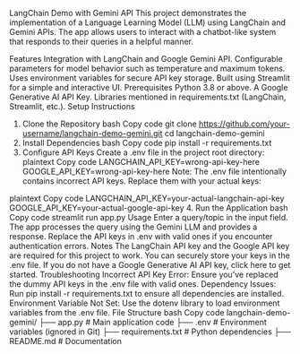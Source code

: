 LangChain Demo with Gemini API
This project demonstrates the implementation of a Language Learning Model (LLM) using LangChain and Gemini APIs. The app allows users to interact with a chatbot-like system that responds to their queries in a helpful manner.

Features
Integration with LangChain and Google Gemini API.
Configurable parameters for model behavior such as temperature and maximum tokens.
Uses environment variables for secure API key storage.
Built using Streamlit for a simple and interactive UI.
Prerequisites
Python 3.8 or above.
A Google Generative AI API Key.
Libraries mentioned in requirements.txt (LangChain, Streamlit, etc.).
Setup Instructions
1. Clone the Repository
bash
Copy code
git clone https://github.com/your-username/langchain-demo-gemini.git
cd langchain-demo-gemini
2. Install Dependencies
bash
Copy code
pip install -r requirements.txt
3. Configure API Keys
Create a .env file in the project root directory:
plaintext
Copy code
LANGCHAIN_API_KEY=wrong-api-key-here
GOOGLE_API_KEY=wrong-api-key-here
Note: The .env file intentionally contains incorrect API keys. Replace them with your actual keys:

plaintext
Copy code
LANGCHAIN_API_KEY=your-actual-langchain-api-key
GOOGLE_API_KEY=your-actual-google-api-key
4. Run the Application
bash
Copy code
streamlit run app.py
Usage
Enter a query/topic in the input field.
The app processes the query using the Gemini LLM and provides a response.
Replace the API keys in .env with valid ones if you encounter authentication errors.
Notes
The LangChain API key and the Google API key are required for this project to work.
You can securely store your keys in the .env file.
If you do not have a Google Generative AI API key, click here to get started.
Troubleshooting
Incorrect API Key Error: Ensure you’ve replaced the dummy API keys in the .env file with valid ones.
Dependency Issues: Run pip install -r requirements.txt to ensure all dependencies are installed.
Environment Variable Not Set: Use the dotenv library to load environment variables from the .env file.
File Structure
bash
Copy code
langchain-demo-gemini/
├── app.py              # Main application code
├── .env                # Environment variables (ignored in Git)
├── requirements.txt    # Python dependencies
├── README.md           # Documentation
